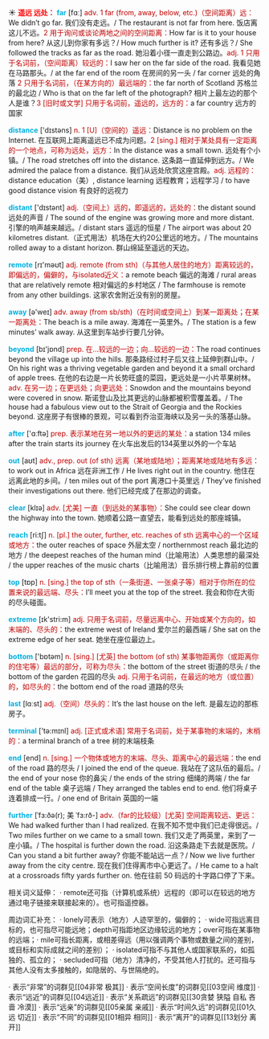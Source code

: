 ☀ <font color="red">**遥远 远处：**</font>
<font color="sky blue">**far**</font> [fɑː] 
<font color="#c00000">adv. 1 far (from, away, below, etc.)（空间距离）远：</font>We didn’t go far. 我们没有走远。/ The restaurant is not far from here. 饭店离这儿不远。<font color="#c00000">2 用于询问或谈论两地之间的空间距离：</font>How far is it to your house from here? 从这儿到你家有多远？/ How much further is it? 还有多远？/ She followed the tracks as far as the road. 她沿着小径一直走到公路边。<font color="#c00000">adj. 1 只用于名词前，（空间距离）较远的：</font>I saw her on the far side of the road. 我看见她在马路那头。/ at the far end of the room 在房间的另一头 / far corner 远处的角落 <font color="#c00000">2 只用于名词前，（在某方向的）最远端的：</font>the far north of Scotland 苏格兰的最北边 / Who is that on the far left of the photograph? 相片上最左边的那个人是谁？<font color="#c00000">3 [旧时或文学] 只用于名词前，遥远的，远方的：</font>a far country 远方的国家

<font color="sky blue">**distance**</font> ['dɪstəns] 
<font color="#c00000">n. 1 [U]（空间的）遥远：</font>Distance is no problem on the Internet. 在互联网上距离遥远已不成为问题。<font color="#c00000">2 [sing.] 相对于某处具有一定距离的一个地点，可称为远处，远方：</font>In the distance was a small town. 远处有个小镇。/ The road stretches off into the distance. 这条路一直延伸到远方。/ We admired the palace from a distance. 我们从远处欣赏这座宫殿。<font color="#c00000">adj. 远程的：</font>distance education（美）, distance learning 远程教育；远程学习 / to have good distance vision 有良好的远视力

<font color="sky blue">**distant**</font> ['dɪstənt] 
<font color="#c00000">adj.（空间上）远的，即遥远的，远处的：</font>the distant sound 远处的声音 / The sound of the engine was growing more and more distant. 引擎的响声越来越远。/ distant stars 遥远的恒星 / The airport was about 20 kilometres distant.（正式用法）机场在大约20公里远的地方。/ The mountains rolled away to a distant horizon. 群山绵延至遥远的天边。

<font color="sky blue">**remote**</font> [rɪ'məʊt] 
<font color="#c00000">adj. remote (from sth)（与其他人居住的地方）距离较远的，即偏远的，偏僻的，与isolated近义：</font>a remote beach 偏远的海滩 / rural areas that are relatively remote 相对偏远的乡村地区 / The farmhouse is remote from any other buildings. 这家农舍附近没有别的房屋。

<font color="sky blue">**away**</font> [ə'weɪ] 
<font color="#c00000">adv. away (from sb/sth)（在时间或空间上）到某一距离处；在某一距离处：</font>The beach is a mile away. 海滩在一英里外。/ The station is a few minutes’ walk away. 从这里到车站步行要几分钟。

<font color="sky blue">**beyond**</font> [bɪ'jɒnd] 
<font color="#c00000">prep. 在…较远的一边；向…较远的一边：</font>The road continues beyond the village up into the hills. 那条路经过村子后又往上延伸到群山中。/ On his right was a thriving vegetable garden and beyond it a small orchard of apple trees. 在他的右边是一片长势旺盛的菜园，更远处是一小片苹果树林。<font color="#c00000">adv. 在另一边；在更远处；向更远处：</font>Snowdon and the mountains beyond were covered in snow. 斯诺登山及比其更远的山脉都被积雪覆盖着。/ The house had a fabulous view out to the Strait of Georgia and the Rockies beyond. 这座房子有很棒的景观，可以看到乔治亚海峡以及另一头的落基山脉。

<font color="sky blue">**after**</font> ['ɑːftə] 
<font color="#c00000">prep. 表示某地在另一地以外的更远的某处：</font>a station 134 miles after the train starts its journey 在火车出发后的134英里以外的一个车站 

<font color="sky blue">**out**</font> [aʊt] 
<font color="#c00000">adv., prep. out (of sth) 远离（某地或陆地）；距离某地或陆地有多远：</font>to work out in Africa 远在非洲工作 / He lives right out in the country. 他住在远离此地的乡间。/ ten miles out of the port 离港口十英里远 / They’ve finished their investigations out there. 他们已经完成了在那边的调查。

<font color="sky blue">**clear**</font> [klɪə] 
<font color="#c00000">adv. [尤美] 一直（到远处的某事物）：</font>She could see clear down the highway into the town. 她顺着公路一直望去，能看到远处的那座城镇。

<font color="sky blue">**reach**</font> [ri:tʃ] 
<font color="#c00000">n. [pl.] the outer, further, etc. reaches of sth 远离中心的一个区域或地方：</font>the outer reaches of space 外层太空 / northernmost reach 最北边的地方 / the deepest reaches of the human mind（比喻用法）人类思想的最深处 / the upper reaches of the music charts（比喻用法）音乐排行榜上靠前的位置

<font color="sky blue">**top**</font> [tɒp] 
<font color="#c00000">n. [sing.] the top of sth（一条街道、一张桌子等）相对于你所在的位置来说的最远端、尽头：</font>I’ll meet you at the top of the street. 我会和你在大街的尽头碰面。

<font color="sky blue">**extreme**</font> [ɪk'stri:m] 
<font color="#c00000">adj. 只用于名词前，尽量远离中心、开始或某个方向的，如末端的、尽头的：</font>the extreme west of Ireland 爱尔兰的最西端 / She sat on the extreme edge of her seat. 她坐在座位最边上。

<font color="sky blue">**bottom**</font> ['bɒtəm] 
<font color="#c00000">n. [sing.] [尤英] the bottom (of sth) 某事物距离你（或距离你的住宅等）最远的部分，可称为尽头：</font>the bottom of the street 街道的尽头 / the bottom of the garden 花园的尽头 <font color="#c00000">adj. 只用于名词前，在最远的地方（或位置）的，如尽头的：</font>the bottom end of the road 道路的尽头

<font color="sky blue">**last**</font> [lɑːst] 
<font color="#c00000">adj.（空间）尽头的：</font>It’s the last house on the left. 是最左边的那栋房子。

<font color="sky blue">**terminal**</font> ['tə:mɪnl] 
<font color="#c00000">adj. [正式或术语] 常用于名词前，处于某事物的末端的，末梢的：</font>a terminal branch of a tree 树的末端枝条

<font color="sky blue">**end**</font> [end] 
<font color="#c00000">n. [sing.] 一个物体或地方的末端、尽头、距离中心的最远端：</font>the end of the road 路的尽头 / I joined the end of the queue. 我站在了这队伍的最后。/ the end of your nose 你的鼻尖 / the ends of the string 细绳的两端 / the far end of the table 桌子远端 / They arranged the tables end to end. 他们将桌子连着排成一行。/ one end of Britain 英国的一端
           
<font color="sky blue">**further**</font> [ˈfɜ:ðə(r); 美 ˈfɜ:rð-]
<font color="#c00000">adv.（far的比较级）[尤英] 空间距离较远、更远：</font>We had walked further than I had realized. 在我不知不觉中我们已走得很远。/ Two miles further on we came to a small town. 我们又走了两英里，来到了一座小镇。/ The hospital is further down the road. 沿这条路走下去就是医院。/ Can you stand a bit further away? 你能不能站远一点？/ Now we live further away from the city centre. 现在我们住得离市中心更远了。/ He came to a halt at a crossroads fifty yards further on. 他在往前 50 码远的十字路口停了下来。

相关词义延伸：
· remote还可指（计算机或系统）远程的（即可以在较远的地方通过电子链接来联接起来的）。也可指遥控器。

周边词汇补充：
· lonely可表示（地方）人迹罕至的，偏僻的；
· wide可指远离目标的，也可指尽可能远地；depth可指距地区边缘较远的地方；over可指在某事物的远端；· mile可指长距离，或相差得远（用以强调两个事物或数量之间的差别，或目标和实际成就之间的差别）；
· isolated可指不与其他人或国家联系的，如孤独的、孤立的；
· secluded可指（地方）清净的，不受其他人打扰的。还可指与其他人没有太多接触的，如隐居的、与世隔绝的。

· 表示“非常”的词群见[[04非常 极其]]
· 表示“空间长度”的词群见[[03空间 维度]]
· 表示“远近”的词群见[[04远近]]
· 表示“关系疏远”的词群见[[30贪婪 狭隘 自私 吝啬 冷漠]]
· 表示“远亲”的词群见[[05亲属 亲戚]]
· 表示“时间久远”的词群见[[01久远 切近]]
· 表示“不同”的词群见[[01相异 相同]]
· 表示“离开”的词群见[[13划分 离开]]
